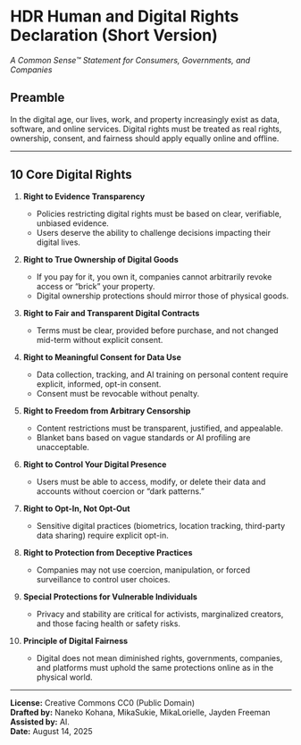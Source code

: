# HDR Human and Digital Rights Declaration (Short Version)
*A Common Sense™ Statement for Consumers, Governments, and Companies*

## Preamble
In the digital age, our lives, work, and property increasingly exist as data, software, and online services. Digital rights must be treated as real rights, ownership, consent, and fairness should apply equally online and offline.

---

## 10 Core Digital Rights

1. **Right to Evidence Transparency**  
   - Policies restricting digital rights must be based on clear, verifiable, unbiased evidence.  
   - Users deserve the ability to challenge decisions impacting their digital lives.

2. **Right to True Ownership of Digital Goods**  
   - If you pay for it, you own it, companies cannot arbitrarily revoke access or “brick” your property.  
   - Digital ownership protections should mirror those of physical goods.

3. **Right to Fair and Transparent Digital Contracts**  
   - Terms must be clear, provided before purchase, and not changed mid-term without explicit consent.  

4. **Right to Meaningful Consent for Data Use**  
   - Data collection, tracking, and AI training on personal content require explicit, informed, opt-in consent.  
   - Consent must be revocable without penalty.

5. **Right to Freedom from Arbitrary Censorship**  
   - Content restrictions must be transparent, justified, and appealable.  
   - Blanket bans based on vague standards or AI profiling are unacceptable.

6. **Right to Control Your Digital Presence**  
   - Users must be able to access, modify, or delete their data and accounts without coercion or “dark patterns.”

7. **Right to Opt-In, Not Opt-Out**  
   - Sensitive digital practices (biometrics, location tracking, third-party data sharing) require explicit opt-in.

8. **Right to Protection from Deceptive Practices**  
   - Companies may not use coercion, manipulation, or forced surveillance to control user choices.  

9. **Special Protections for Vulnerable Individuals**  
   - Privacy and stability are critical for activists, marginalized creators, and those facing health or safety risks.

10. **Principle of Digital Fairness**  
    - Digital does not mean diminished rights, governments, companies, and platforms must uphold the same protections online as in the physical world.

---

**License:** Creative Commons CC0 (Public Domain)  
**Drafted by:** Naneko Kohana, MikaSukie, MikaLorielle, Jayden Freeman  
**Assisted by:** AI. </br>
**Date:** August 14, 2025
